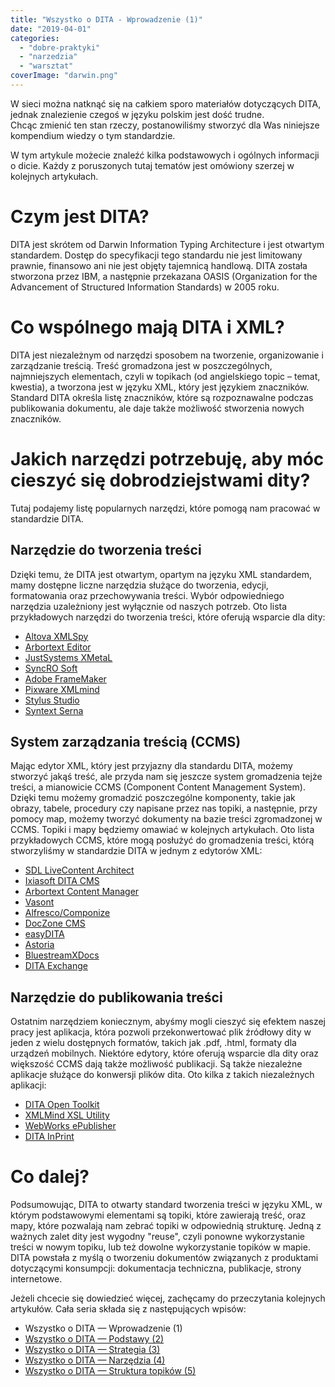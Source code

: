 ```yaml
---
title: "Wszystko o DITA - Wprowadzenie (1)"
date: "2019-04-01"
categories:
  - "dobre-praktyki"
  - "narzedzia"
  - "warsztat"
coverImage: "darwin.png"
---
```


W sieci można natknąć się na całkiem sporo materiałów dotyczących DITA, jednak znalezienie czegoś w języku polskim jest dość trudne. Chcąc zmienić ten stan rzeczy, postanowiliśmy stworzyć dla Was niniejsze kompendium wiedzy o tym standardzie.

W tym artykule możecie znaleźć kilka podstawowych i ogólnych informacji o dicie. Każdy z poruszonych tutaj tematów jest omówiony szerzej w kolejnych artykułach.

# Czym jest DITA?

DITA jest skrótem od Darwin Information Typing Architecture i jest otwartym standardem. Dostęp do specyfikacji tego standardu nie jest limitowany prawnie, finansowo ani nie jest objęty tajemnicą handlową. DITA została stworzona przez IBM, a następnie przekazana OASIS (Organization for the Advancement of Structured Information Standards) w 2005 roku.

# Co wspólnego mają DITA i XML?

DITA jest niezależnym od narzędzi sposobem na tworzenie, organizowanie i zarządzanie treścią. Treść gromadzona jest w poszczególnych, najmniejszych elementach, czyli w topikach (od angielskiego topic – temat, kwestia), a tworzona jest w języku XML, który jest językiem znaczników. Standard DITA określa listę znaczników, które są rozpoznawalne podczas publikowania dokumentu, ale daje także możliwość stworzenia nowych znaczników.

# Jakich narzędzi potrzebuję, aby móc cieszyć się dobrodziejstwami dity?

Tutaj podajemy listę popularnych narzędzi, które pomogą nam pracować w standardzie DITA.

## Narzędzie do tworzenia treści

Dzięki temu, że DITA jest otwartym, opartym na języku XML standardem, mamy dostępne liczne narzędzia służące do tworzenia, edycji, formatowania oraz przechowywania treści. Wybór odpowiedniego narzędzia uzależniony jest wyłącznie od naszych potrzeb. Oto lista przykładowych narzędzi do tworzenia treści, które oferują wsparcie dla dity:

- [Altova XMLSpy](https://www.altova.com/xmlspy-xml-editor)
- [Arbortext Editor](https://www.ptc.com/en/products/arbortext/free-trial-evaluation)
- [JustSystems XMetaL](https://xmetal.com/)
- [SyncRO Soft <oXygen/>](https://www.oxygenxml.com/)
- [Adobe FrameMaker](https://www.adobe.com/pl/products/framemaker.html)
- [Pixware XMLmind](http://www.xmlmind.com/index.html)
- [Stylus Studio](http://www.stylusstudio.com/)
- [Syntext Serna](https://serna.en.softonic.com/)

## System zarządzania treścią (CCMS)

Mając edytor XML, który jest przyjazny dla standardu DITA, możemy stworzyć jakąś treść, ale przyda nam się jeszcze system gromadzenia tejże treści, a mianowicie CCMS (Component Content Management System). Dzięki temu możemy gromadzić poszczególne komponenty, takie jak obrazy, tabele, procedury czy napisane przez nas topiki, a następnie, przy pomocy map, możemy tworzyć dokumenty na bazie treści zgromadzonej w CCMS. Topiki i mapy będziemy omawiać w kolejnych artykułach. Oto lista przykładowych CCMS, które mogą posłużyć do gromadzenia treści, którą stworzyliśmy w standardzie DITA w jednym z edytorów XML:

- [SDL LiveContent Architect](https://docs.sdl.com/LiveContent/content/en-US/SDL%20LiveContent%20full%20documentation-v142/GUID-7E632700-FD33-4FA5-A723-2877475BCF88)
- [Ixiasoft DITA CMS](https://www.ixiasoft.com/)
- [Arbortext Content Manager](https://learningconnector.ptc.com/products/arbortext/content-manager)
- [Vasont](https://www.vasont.com/)
- [Alfresco/Componize](https://componize.com/)
- [DocZone CMS](https://www.orbistechnologies.com/doczone)
- [easyDITA](https://easydita.com/)
- [Astoria](http://www.astoriasoftware.com/)
- [BluestreamXDocs](https://www.bluestream.com/)
- [DITA Exchange](https://ditaexchange.com/)

## Narzędzie do publikowania treści

Ostatnim narzędziem koniecznym, abyśmy mogli cieszyć się efektem naszej pracy jest aplikacja, która pozwoli przekonwertować plik źródłowy dity w jeden z wielu dostępnych formatów, takich jak .pdf, .html, formaty dla urządzeń mobilnych. Niektóre edytory, które oferują wsparcie dla dity oraz większość CCMS dają także możliwość publikacji. Są także niezależne aplikacje służące do konwersji plików dita. Oto kilka z takich niezależnych aplikacji:

- [DITA Open Toolkit](https://www.dita-ot.org/)
- [XMLMind XSL Utility](http://www.xmlmind.com/foconverter/xsl_utility.html)
- [WebWorks ePublisher](http://www.webworks.com/Products/ePublisher/)
- [DITA InPrint](http://ditainprint.com/)

# Co dalej?

Podsumowując, DITA to otwarty standard tworzenia treści w języku XML, w którym podstawowymi elementami są topiki, które zawierają treść, oraz mapy, które pozwalają nam zebrać topiki w odpowiednią strukturę. Jedną z ważnych zalet dity jest wygodny "reuse", czyli ponowne wykorzystanie treści w nowym topiku, lub też dowolne wykorzystanie topików w mapie. DITA powstała z myślą o tworzeniu dokumentów związanych z produktami dotyczącymi konsumpcji: dokumentacja techniczna, publikacje, strony internetowe.

Jeżeli chcecie się dowiedzieć więcej, zachęcamy do przeczytania kolejnych artykułów. Cała seria składa się z następujących wpisów:

- Wszystko o DITA — Wprowadzenie (1)
- [Wszystko o DITA — Podstawy (2)](http://techwriter.pl/wszystko-o-dita-podstawy/)
- [Wszystko o DITA — Strategia (3)](http://techwriter.pl/wszystko-o-dita-strategia/)
- [Wszystko o DITA — Narzędzia (4)](http://techwriter.pl/jak-zaczac-pisac-w-dita-narzedzia/)
- [Wszystko o DITA — Struktura topików (5)](http://techwriter.pl/wszystko-o-dita-struktura-topikow-5/)
